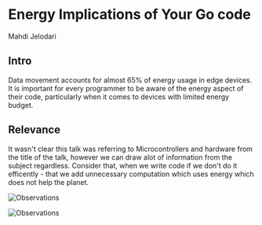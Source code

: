 # Energy Implications of Your Go code

Mahdi Jelodari

## Intro

Data movement accounts for almost 65% of energy usage in edge devices. It is important for every programmer to be aware of the energy aspect of their code, particularly when it comes to devices with limited energy budget.

## Relevance

It wasn't clear this talk was referring to Microcontrollers and hardware from the title of the talk, however we can draw alot of information from the subject regardless. Consider that, when we write code if we don't do it efficently - that we add unnecessary computation which uses energy which does not help the planet. 

![Observations](./observations.jpg)

![Observations](./performance-tips.jpg)
